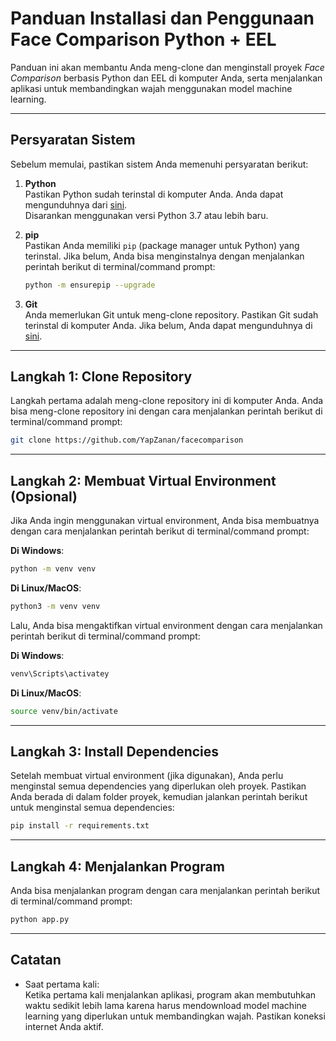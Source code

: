 # Panduan Installasi dan Penggunaan Face Comparison Python + EEL

Panduan ini akan membantu Anda meng-clone dan menginstall proyek _Face Comparison_ berbasis Python dan EEL di komputer Anda, serta menjalankan aplikasi untuk membandingkan wajah menggunakan model machine learning.

---

## **Persyaratan Sistem**

Sebelum memulai, pastikan sistem Anda memenuhi persyaratan berikut:

1. **Python**  
   Pastikan Python sudah terinstal di komputer Anda. Anda dapat mengunduhnya dari [sini](https://www.python.org/downloads/).  
   Disarankan menggunakan versi Python 3.7 atau lebih baru.

2. **pip**  
   Pastikan Anda memiliki `pip` (package manager untuk Python) yang terinstal. Jika belum, Anda bisa menginstalnya dengan menjalankan perintah berikut di terminal/command prompt:

   ```bash
   python -m ensurepip --upgrade
   ```

3. **Git**  
   Anda memerlukan Git untuk meng-clone repository. Pastikan Git sudah terinstal di komputer Anda. Jika belum, Anda dapat mengunduhnya di [sini](https://git-scm.com/downloads).

---

## Langkah 1: Clone Repository

Langkah pertama adalah meng-clone repository ini di komputer Anda. Anda bisa meng-clone repository ini dengan cara menjalankan perintah berikut di terminal/command prompt:

```bash
git clone https://github.com/YapZanan/facecomparison
```

---

## Langkah 2: Membuat Virtual Environment (Opsional)

Jika Anda ingin menggunakan virtual environment, Anda bisa membuatnya dengan cara menjalankan perintah berikut di terminal/command prompt:

**Di Windows**:

```bash
python -m venv venv
```

**Di Linux/MacOS**:

```bash
python3 -m venv venv
```

Lalu, Anda bisa mengaktifkan virtual environment dengan cara menjalankan perintah berikut di terminal/command prompt:

**Di Windows**:

```bash
venv\Scripts\activatey
```

**Di Linux/MacOS**:

```bash
source venv/bin/activate
```

---

## Langkah 3: Install Dependencies

Setelah membuat virtual environment (jika digunakan), Anda perlu menginstal semua dependencies yang diperlukan oleh proyek. Pastikan Anda berada di dalam folder proyek, kemudian jalankan perintah berikut untuk menginstal semua dependencies:

```bash
pip install -r requirements.txt
```

---

## Langkah 4: Menjalankan Program

Anda bisa menjalankan program dengan cara menjalankan perintah berikut di terminal/command prompt:

```bash
python app.py
```

---

## Catatan

- Saat pertama kali:  
  Ketika pertama kali menjalankan aplikasi, program akan membutuhkan waktu sedikit lebih lama karena harus mendownload model machine learning yang diperlukan untuk membandingkan wajah. Pastikan koneksi internet Anda aktif.
